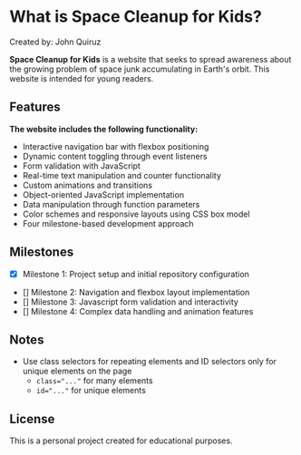 # What is Space Cleanup for Kids?

Created by: John Quiruz

**Space Cleanup for Kids** is a website that seeks to spread awareness about the growing problem of space junk accumulating in Earth's orbit. This website is intended for young readers.

## Features

**The website includes the following functionality:**

* Interactive navigation bar with flexbox positioning
* Dynamic content toggling through event listeners
* Form validation with JavaScript
* Real-time text manipulation and counter functionality
* Custom animations and transitions
* Object-oriented JavaScript implementation
* Data manipulation through function parameters
* Color schemes and responsive layouts using CSS box model
* Four milestone-based development approach

## Milestones

* [x] Milestone 1: Project setup and initial repository configuration
* [] Milestone 2: Navigation and flexbox layout implementation
* [] Milestone 3: Javascript form validation and interactivity
* [] Milestone 4: Complex data handling and animation features

## Notes

- Use class selectors for repeating elements and ID selectors only for unique elements on the page
  - `class="..."` for many elements
  - `id="..."` for unique elements

## License
This is a personal project created for educational purposes.
